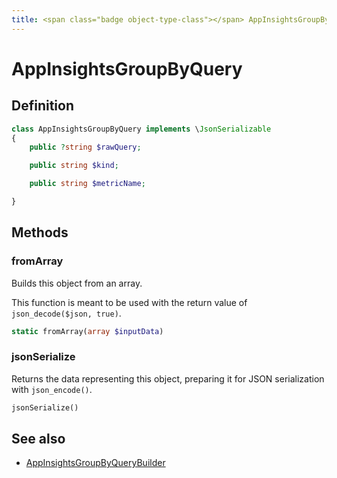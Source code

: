 ```yaml
---
title: <span class="badge object-type-class"></span> AppInsightsGroupByQuery
---
```

# <span class="badge object-type-class"></span> AppInsightsGroupByQuery

## Definition

```php
class AppInsightsGroupByQuery implements \JsonSerializable
{
    public ?string $rawQuery;

    public string $kind;

    public string $metricName;

}
```
## Methods

### <span class="badge object-method"></span> fromArray

Builds this object from an array.

This function is meant to be used with the return value of `json_decode($json, true)`.

```php
static fromArray(array $inputData)
```

### <span class="badge object-method"></span> jsonSerialize

Returns the data representing this object, preparing it for JSON serialization with `json_encode()`.

```php
jsonSerialize()
```

## See also

 * <span class="badge builder"></span> [AppInsightsGroupByQueryBuilder](./builder-AppInsightsGroupByQueryBuilder.md)
